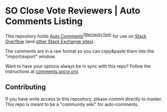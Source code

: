 # SO Close Vote Reviewers | Auto Comments Listing

This repository holds [Auto Comments][1]<sup>([Machavity fork](https://github.com/machavity/SE-AutoReviewComments/blob/master/dist/autoreviewcomments.user.js))</sup> for use on [Stack Overflow][2] (and [other Stack Exchange sites][3]).

The comments are in a raw format so you can copy&paste them into the "import/export" window.

Want to have your options always be in sync with this repo? Follow the instructions at [comments.socvr.org](https://comments.socvr.org/).

## Contributing

If you have write access to this repository, please commit directly to master. This repo is meant to be a "community wiki" for auto-comments.


 [1]: https://stackapps.com/questions/2116/autoreviewcomments-pro-forma-comments-for-se
 [2]: https://stackoverflow.com/
 [3]: https://stackexchange.com/sites
